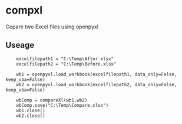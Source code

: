 # compxl
  
Copare two Excel files using openpyxl
  
## Useage
  
```
    excelfilepath1 = "C:\Temp\After.xlsx"
    excelfilepath2 = "C:\Temp\Before.xlsx"

    wb1 = openpyxl.load_workbook(excelfilepath1, data_only=False, keep_vba=False)
    wb2 = openpyxl.load_workbook(excelfilepath2, data_only=False, keep_vba=False)

    wbComp = compareXl(wb1,wb2)
    wbComp.save("C:\Temp\Compare.xlsx")
    wb1.close()
    wb2.close()
```
